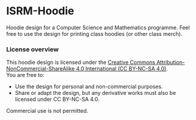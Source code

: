 # ISRM-Hoodie
Hoodie design for a Computer Science and Mathematics programme.
Feel free to use the design for printing class hoodies (or other class merch).

### License overview
This hoodie design is licensed under the [Creative Commons Attribution-NonCommercial-ShareAlike 4.0 International (CC BY-NC-SA 4.0)](https://creativecommons.org/licenses/by-nc-sa/4.0/).\
You are free to:
- Use the design for personal and non-commercial purposes.
- Share or adapt the design, but any derivative works must also be licensed under CC BY-NC-SA 4.0.

Commercial use is not permitted.
